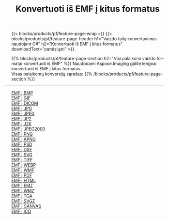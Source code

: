 ﻿---
title: Konvertuoti iš EMF į kitus formatus 
weight: 3920
url: /lt/java/conversion/from/emf 
lang: lt
langdirlevel: 2
locales: zh-hans,ja,it,ru,de,es,fr,nl,id,lt,pl,pt,vi,tr,ko,zh-hant,ar,hi,th,sv,cs,uk,he
description: Naudodami Aspose.Imaging galite lengvai konvertuoti iš EMF į kitus formatus
---

{{< blocks/products/pf/feature-page-wrap >}}
{{< blocks/products/pf/feature-page-header h1="Vaizdo failų konvertavimas naudojant C#" h2="Konvertuoti iš EMF į kitus formatus" downloadText="parsisiųsti" >}}


{{% blocks/products/pf/feature-page-section  h2="Visi palaikomi vaizdo formatai konvertuoti iš EMF" %}}
Naudodami Aspose.Imaging galite lengvai konvertuoti iš EMF į kitus formatus.
<br/>
Visas palaikomų konversijų sąrašas:
{{% /blocks/products/pf/feature-page-section %}}
<div class="container-fluid productfamilypage bg-gray">
    <div class="convertypes bg-gray agp-content section">
        <div class="container">
		<hr style="margin-left:-20px;"/>
		<div class="row other-converters">
		    <div class='col-md-2 other-converter remove-lp remove-rp'><a href="/imaging/lt/java/conversion/emf-to-bmp" >EMF į BMP</a></div><div class='col-md-2 other-converter remove-lp remove-rp'><a href="/imaging/lt/java/conversion/emf-to-gif" >EMF į GIF</a></div><div class='col-md-2 other-converter remove-lp remove-rp'><a href="/imaging/lt/java/conversion/emf-to-dicom" >EMF į DICOM</a></div><div class='col-md-2 other-converter remove-lp remove-rp'><a href="/imaging/lt/java/conversion/emf-to-jpg" >EMF į JPG</a></div><div class='col-md-2 other-converter remove-lp remove-rp'><a href="/imaging/lt/java/conversion/emf-to-jpeg" >EMF į JPEG</a></div><div class='col-md-2 other-converter remove-lp remove-rp'><a href="/imaging/lt/java/conversion/emf-to-jp2" >EMF į JP2</a></div><div class='col-md-2 other-converter remove-lp remove-rp'><a href="/imaging/lt/java/conversion/emf-to-j2k" >EMF į J2K</a></div><div class='col-md-2 other-converter remove-lp remove-rp'><a href="/imaging/lt/java/conversion/emf-to-jpeg2000" >EMF į JPEG2000</a></div><div class='col-md-2 other-converter remove-lp remove-rp'><a href="/imaging/lt/java/conversion/emf-to-png" >EMF į PNG</a></div><div class='col-md-2 other-converter remove-lp remove-rp'><a href="/imaging/lt/java/conversion/emf-to-apng" >EMF į APNG</a></div><div class='col-md-2 other-converter remove-lp remove-rp'><a href="/imaging/lt/java/conversion/emf-to-psd" >EMF į PSD</a></div><div class='col-md-2 other-converter remove-lp remove-rp'><a href="/imaging/lt/java/conversion/emf-to-dxf" >EMF į DXF</a></div><div class='col-md-2 other-converter remove-lp remove-rp'><a href="/imaging/lt/java/conversion/emf-to-svg" >EMF į SVG</a></div><div class='col-md-2 other-converter remove-lp remove-rp'><a href="/imaging/lt/java/conversion/emf-to-tiff" >EMF į TIFF</a></div><div class='col-md-2 other-converter remove-lp remove-rp'><a href="/imaging/lt/java/conversion/emf-to-webp" >EMF į WEBP</a></div><div class='col-md-2 other-converter remove-lp remove-rp'><a href="/imaging/lt/java/conversion/emf-to-wmf" >EMF į WMF</a></div><div class='col-md-2 other-converter remove-lp remove-rp'><a href="/imaging/lt/java/conversion/emf-to-pdf" >EMF į PDF</a></div><div class='col-md-2 other-converter remove-lp remove-rp'><a href="/imaging/lt/java/conversion/emf-to-html" >EMF į HTML</a></div><div class='col-md-2 other-converter remove-lp remove-rp'><a href="/imaging/lt/java/conversion/emf-to-emz" >EMF į EMZ</a></div><div class='col-md-2 other-converter remove-lp remove-rp'><a href="/imaging/lt/java/conversion/emf-to-wmz" >EMF į WMZ</a></div><div class='col-md-2 other-converter remove-lp remove-rp'><a href="/imaging/lt/java/conversion/emf-to-tga" >EMF į TGA</a></div><div class='col-md-2 other-converter remove-lp remove-rp'><a href="/imaging/lt/java/conversion/emf-to-svgz" >EMF į SVGZ</a></div><div class='col-md-2 other-converter remove-lp remove-rp'><a href="/imaging/lt/java/conversion/emf-to-canvas" >EMF į CANVAS</a></div><div class='col-md-2 other-converter remove-lp remove-rp'><a href="/imaging/lt/java/conversion/emf-to-ico" >EMF į ICO</a></div>
                </div>
        </div>
    </div>
</div>
<br/>

